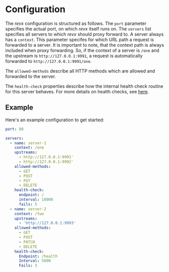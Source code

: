 # Configuration

The *revx* configuration is structured as follows. The `port` parameter specifies the actual port, on which *revx* itself runs on. The `servers` list specifies all servers to which *revx* should proxy forward to. A server always has a `context`. This parameter specifes for which URL path a request is forwarded to a server. It is important to note, that the context path is always included when proxy forwarding. So, if the context of a server is `/one` and the upstream is `http://127.0.0.1:9991`, a request is automatically forwarded to `http://127.0.0.1:9991/one`.

The `allowed-methods` describe all HTTP methods which are allowed and forwarded to the server.

The `health-check` properties describe how the internal health check routine for this server behaves. For more details on health checks, see [here](./healthchecks.md).


## Example

Here's an example configuration to get started:

```yaml
port: 80

servers:
  - name: server-1
    context: /one
    upstreams:
      - http://127.0.0.1:9991'
      - http://127.0.0.1:9992'
    allowed-methods:
      - GET
      - POST
      - PUT
      - DELETE
    health-check:
      endpoint: /
      interval: 10000
      fails: 5
  - name: server-2
    context: /two
    upstreams:
      - 'http://127.0.0.1:9993'
    allowed-methods:
      - GET
      - POST
      - PATCH
      - DELETE
    health-check:
      Endpoint: /health
      Interval: 5000
      Fails: 3
```
